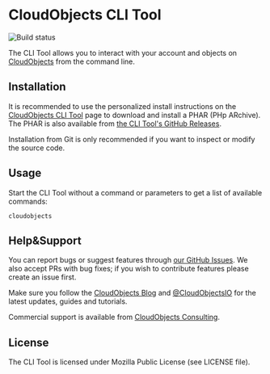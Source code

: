 # CloudObjects CLI Tool

![Build status](https://github.com/CloudObjects/CloudObjects-CLI/workflows/Build%20CLI/badge.svg)

The CLI Tool allows you to interact with your account and objects on [CloudObjects](https://cloudobjects.io/) from the command line.

## Installation

It is recommended to use the personalized install instructions on the [CloudObjects CLI Tool](http://cloudobjects.io/clitool) page to download and install a PHAR (PHp ARchive). The PHAR is also available from [the CLI Tool's GitHub Releases](https://github.com/CloudObjects/CloudObjects-CLI/releases).

Installation from Git is only recommended if you want to inspect or modify the source code.

## Usage

Start the CLI Tool without a command or parameters to get a list of available commands:

    cloudobjects

## Help&Support

You can report bugs or suggest features through [our GitHub Issues](https://github.com/CloudObjects/CloudObjects-CLI/issues). We also accept PRs with bug fixes; if you wish to contribute features please create an issue first.

Make sure you follow the [CloudObjects Blog](https://blog.cloudobjects.io/) and [@CloudObjectsIO](https://twitter.com/CloudObjectsIO) for the latest updates, guides and tutorials.

Commercial support is available from [CloudObjects Consulting](https://cloudobjects.io/consulting).

## License

The CLI Tool is licensed under Mozilla Public License (see LICENSE file).
